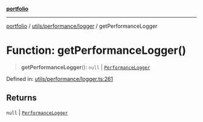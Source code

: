 [**portfolio**](../../../../README.md)

***

[portfolio](../../../../modules.md) / [utils/performance/logger](../README.md) / getPerformanceLogger

# Function: getPerformanceLogger()

> **getPerformanceLogger**(): `null` \| [`PerformanceLogger`](../classes/PerformanceLogger.md)

Defined in: [utils/performance/logger.ts:261](https://github.com/tnorlund/Portfolio/blob/e267b8cbb875b25673f0a41ef1d448c31126a018/portfolio/utils/performance/logger.ts#L261)

## Returns

`null` \| [`PerformanceLogger`](../classes/PerformanceLogger.md)
